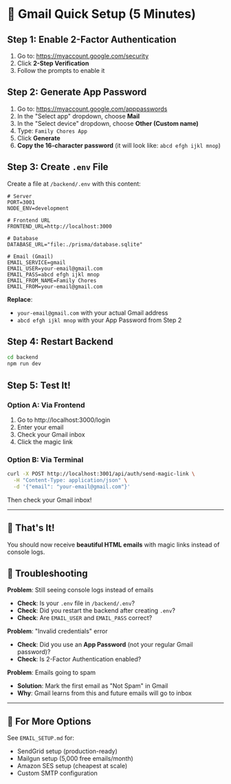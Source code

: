 # 📧 Gmail Quick Setup (5 Minutes)

## Step 1: Enable 2-Factor Authentication

1. Go to: https://myaccount.google.com/security
2. Click **2-Step Verification**
3. Follow the prompts to enable it

## Step 2: Generate App Password

1. Go to: https://myaccount.google.com/apppasswords
2. In the "Select app" dropdown, choose **Mail**
3. In the "Select device" dropdown, choose **Other (Custom name)**
4. Type: `Family Chores App`
5. Click **Generate**
6. **Copy the 16-character password** (it will look like: `abcd efgh ijkl mnop`)

## Step 3: Create `.env` File

Create a file at `/backend/.env` with this content:

```env
# Server
PORT=3001
NODE_ENV=development

# Frontend URL
FRONTEND_URL=http://localhost:3000

# Database
DATABASE_URL="file:./prisma/database.sqlite"

# Email (Gmail)
EMAIL_SERVICE=gmail
EMAIL_USER=your-email@gmail.com
EMAIL_PASS=abcd efgh ijkl mnop
EMAIL_FROM_NAME=Family Chores
EMAIL_FROM=your-email@gmail.com
```

**Replace**:

- `your-email@gmail.com` with your actual Gmail address
- `abcd efgh ijkl mnop` with your App Password from Step 2

## Step 4: Restart Backend

```bash
cd backend
npm run dev
```

## Step 5: Test It!

### Option A: Via Frontend

1. Go to http://localhost:3000/login
2. Enter your email
3. Check your Gmail inbox
4. Click the magic link

### Option B: Via Terminal

```bash
curl -X POST http://localhost:3001/api/auth/send-magic-link \
  -H "Content-Type: application/json" \
  -d '{"email": "your-email@gmail.com"}'
```

Then check your Gmail inbox!

---

## 🎉 That's It!

You should now receive **beautiful HTML emails** with magic links instead of console logs.

## 🐛 Troubleshooting

**Problem**: Still seeing console logs instead of emails

- **Check**: Is your `.env` file in `/backend/.env`?
- **Check**: Did you restart the backend after creating `.env`?
- **Check**: Are `EMAIL_USER` and `EMAIL_PASS` correct?

**Problem**: "Invalid credentials" error

- **Check**: Did you use an **App Password** (not your regular Gmail password)?
- **Check**: Is 2-Factor Authentication enabled?

**Problem**: Emails going to spam

- **Solution**: Mark the first email as "Not Spam" in Gmail
- **Why**: Gmail learns from this and future emails will go to inbox

---

## 📖 For More Options

See `EMAIL_SETUP.md` for:

- SendGrid setup (production-ready)
- Mailgun setup (5,000 free emails/month)
- Amazon SES setup (cheapest at scale)
- Custom SMTP configuration
